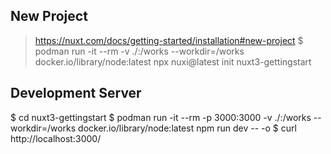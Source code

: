 ## New Project
> https://nuxt.com/docs/getting-started/installation#new-project
$ podman run -it --rm -v ./:/works --workdir=/works docker.io/library/node:latest npx nuxi@latest init nuxt3-gettingstart

## Development Server
$ cd nuxt3-gettingstart
$ podman run -it --rm -p 3000:3000 -v ./:/works --workdir=/works docker.io/library/node:latest npm run dev -- -o
$ curl http://localhost:3000/
